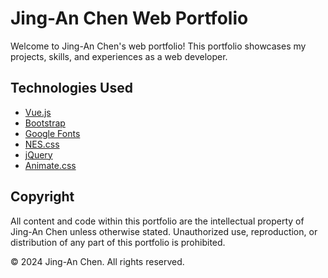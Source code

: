 # Jing-An Chen Web Portfolio

Welcome to Jing-An Chen's web portfolio! This portfolio showcases my projects, skills, and experiences as a web developer. 

## Technologies Used
- [Vue.js](https://vuejs.org/)
- [Bootstrap](https://getbootstrap.com/)
- [Google Fonts](https://fonts.google.com/)
- [NES.css](https://nostalgic-css.github.io/NES.css/)
- [jQuery](https://jquery.com/)
- [Animate.css](https://animate.style/)

## Copyright
All content and code within this portfolio are the intellectual property of Jing-An Chen unless otherwise stated. Unauthorized use, reproduction, or distribution of any part of this portfolio is prohibited.

© 2024 Jing-An Chen. All rights reserved.
